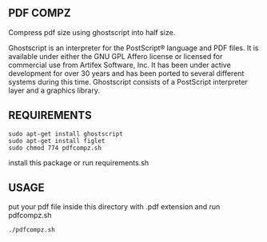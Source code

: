 ## PDF COMPZ
Compress pdf size using ghostscript into half size.

Ghostscript is an interpreter for the PostScript®  language and PDF files. It is available under either the GNU GPL Affero license or  licensed for commercial use from Artifex Software, Inc. It has been under active development for over 30 years and has been ported to several different systems during this time. Ghostscript consists of a PostScript interpreter layer and a graphics library.

## REQUIREMENTS

```
sudo apt-get install ghostscript
sudo apt-get install figlet
sudo chmod 774 pdfcompz.sh
```

install this package or run requirements.sh

## USAGE

put your pdf file inside this directory with .pdf extension
and run pdfcompz.sh

```
./pdfcompz.sh
```